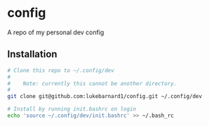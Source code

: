 # config
A repo of my personal dev config

## Installation

```sh
# Clone this repo to ~/.config/dev
#
#    Note: currently this cannot be another directory.
#
git clone git@github.com:lukebarnard1/config.git ~/.config/dev

# Install by running init.bashrc on login
echo 'source ~/.config/dev/init.bashrc' >> ~/.bash_rc
```
